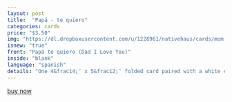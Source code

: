 ```yaml
---
layout: post
title:  "Papá - te quiero"
categories: cards
price: "$3.50"
img: "https://dl.dropboxusercontent.com/u/1228961/nativehaus/cards/mom.jpg"
isnew: "true"
front: "Papá te quiero (Dad I Love You)"
inside: "blank"
language: "spanish"
details: "One 4&frac14;″ x 5&frac12;″ folded card paired with a white envelope."
---
```


<a href="https://gum.co/DjcM" class="button button--green">buy now</a> <script type="text/javascript" src="https://gumroad.com/js/gumroad.js"></script>

